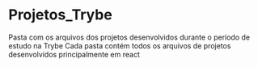 # Projetos_Trybe
Pasta com os arquivos dos projetos desenvolvidos durante o período de estudo na Trybe
Cada pasta contém todos os arquivos de projetos desenvolvidos principalmente em react
